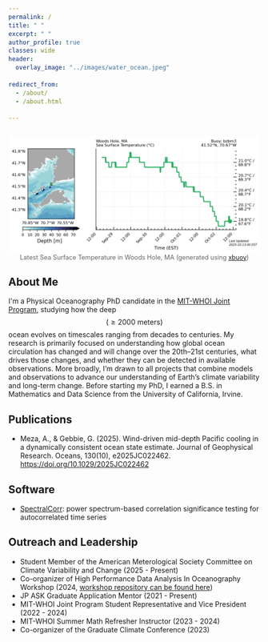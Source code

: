 ```yaml
---
permalink: /
title: " "
excerpt: " "
author_profile: true
classes: wide
header:
  overlay_image: "../images/water_ocean.jpeg"

redirect_from: 
  - /about/
  - /about.html

---
```


<figure style="text-align: center; margin: 2em auto;">
  <img
    src="/images/temperature_plot.png"
    alt="Latest Sea Surface Temperature in Woods Hole, MA (generated using xbuoy)"
    style="display: block; margin: 0 auto; max-width: 100%; border-radius: 8px;"
  />
  <figcaption style="font-size: 0.9em; color: #666;">
    Latest Sea Surface Temperature in Woods Hole, MA
    (generated using <a href="https://github.com/anthony-meza/xbuoy" target="_blank" rel="noopener">xbuoy</a>)
  </figcaption>
</figure>

## About Me
I'm a Physical Oceanography PhD candidate in the [MIT-WHOI Joint Program](https://mit.whoi.edu/), studying how the deep  $$(\geq 2000 \textrm{ meters})$$ ocean evolves on timescales ranging from decades to centuries. My research is primarily focused on understanding how global ocean circulation has changed and will change over the 20th–21st centuries, what drives those changes, and whether they can be detected in available observations. 
More broadly, I’m drawn to all projects that combine models and observations to advance our understanding of Earth’s climate variability and long-term change.
Before starting my PhD, I earned a B.S. in Mathematics and Data Science from the University of California, Irvine. 

## Publications
- Meza, A., & Gebbie, G. (2025). Wind-driven mid-depth Pacific cooling in a dynamically consistent ocean state estimate. Journal of Geophysical Research. Oceans, 130(10), e2025JC022462. https://doi.org/10.1029/2025JC022462

## Software 
- [SpectralCorr](https://github.com/anthony-meza/SpectralCorr.git): power spectrum-based correlation significance testing for autocorrelated time series
  
## Outreach and Leadership
  - Student Member of the American Meterological Society Committee on Climate Variability and Change (2025 - Present) 
  - Co-organizer of High Performance Data Analysis In Oceanography Workshop (2024, [workshop repository can be found here](https://github.com/anthony-meza/WHOI-PO-HPC)) 
  - JP ASK Graduate Application Mentor (2021 - Present)
  - MIT-WHOI Joint Program Student Representative and Vice President (2022 - 2024)
  - MIT-WHOI Summer Math Refresher Instructor (2023 - 2024)
  - Co-organizer of the Graduate Climate Conference (2023)

